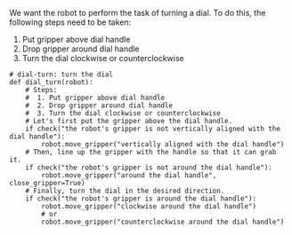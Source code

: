

We want the robot to perform the task of turning a dial. To do this, the following steps need to be taken:

1. Put gripper above dial handle
2. Drop gripper around dial handle
3. Turn the dial clockwise or counterclockwise

```
# dial-turn: turn the dial
def dial_turn(robot):
    # Steps:
    #  1. Put gripper above dial handle
    #  2. Drop gripper around dial handle
    #  3. Turn the dial clockwise or counterclockwise
    # Let's first put the gripper above the dial handle.
    if check("the robot's gripper is not vertically aligned with the dial handle"):
        robot.move_gripper("vertically aligned with the dial handle")
    # Then, line up the gripper with the handle so that it can grab it.
    if check("the robot's gripper is not around the dial handle"):
        robot.move_gripper("around the dial handle", close_gripper=True)
    # Finally, turn the dial in the desired direction.
    if check("the robot's gripper is around the dial handle"):
        robot.move_gripper("clockwise around the dial handle")
        # or
        robot.move_gripper("counterclockwise around the dial handle")
```